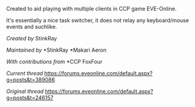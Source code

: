 Created to aid playing with multiple clients in CCP game EVE-Online.

It's essentially a nice task switcher, it does not relay any keyboard/mouse events and suchlike.

*Created by*
StinkRay

*Maintained by*
*StinkRay
*Makari Aeron

*With contributions from*
*CCP FoxFour

*Current thread*
https://forums.eveonline.com/default.aspx?g=posts&t=389086

*Original thread*
https://forums.eveonline.com/default.aspx?g=posts&t=246157